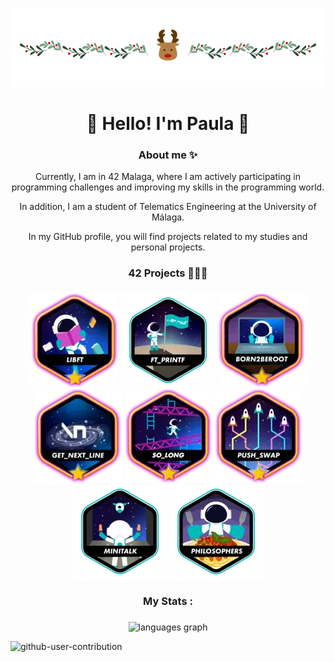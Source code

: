 <p align="center">
  <img src="img.png"/>
</p>

<!--<p align="center">
  <img src="aaaa.gif" width="700"/>
</p>-->

<h1 align="center">🎄 Hello! I'm Paula 🎄</h1>

###

<div align="center">
  <h3>About me ✨</h3>

  Currently, I am in 42 Malaga, where I am actively participating in programming challenges and improving my skills in the programming world.

  In addition, I am a student of Telematics Engineering at the University of Málaga.

  In my GitHub profile, you will find projects related to my studies and personal projects.
</div>

<!--<p align="center">
  <img src="https://media.tenor.com/GSYaS6m-vjsAAAAM/bruh-again.gif" />
</p>-->

###
<h3 align="center">42 Projects 👩🏻‍💻</h3>

###

<p align="center">
  <a href="https://github.com/Pausanpi/Libft">
    <img src="https://github.com/leogaudin/42_project_badges/raw/main/badges/libft_bonus_max.webp" /></a>
  <a href="https://github.com/Pausanpi/Printf">
    <img src="https://github.com/leogaudin/42_project_badges/raw/main/badges/ft_printf.webp" /></a>
  <a href="https://github.com/Pausanpi/Born2beroot">
    <img src="https://github.com/leogaudin/42_project_badges/raw/main/badges/born2beroot_bonus_max.webp" /></a>
  <a href="https://github.com/Pausanpi/Get_next_line">
    <img src="https://github.com/leogaudin/42_project_badges/raw/main/badges/get_next_line_bonus_max.webp" /></a>
  <a href="https://github.com/Pausanpi/so_long">
    <img src="https://github.com/leogaudin/42_project_badges/raw/main/badges/so_long_bonus_max.webp" /></a>
  <a href="https://github.com/Pausanpi/Push-swap">
    <img src="https://github.com/leogaudin/42_project_badges/raw/main/badges/push_swap_bonus_max.webp" /></a>
  <a href="https://github.com/Pausanpi/MiniTalk">
    <img src="https://github.com/leogaudin/42_project_badges/raw/main/badges/minitalk.webp" /></a>
  <a href="https://github.com/Pausanpi/Philosophers">
    <img src="https://github.com/leogaudin/42_project_badges/raw/main/badges/philosophers.webp" /></a>
</p>

###

<h3 align="center">My Stats :</h3>

###

<div align="center">
  <img src="https://github-readme-stats.vercel.app/api/top-langs?username=pausanpi&locale=en&hide_title=false&layout=compact&card_width=320&langs_count=10&theme=vue-dark&hide_border=false&order=2" height="198" alt="languages graph"  />
</div>


![github-user-contribution](https://user-images.githubusercontent.com/58959408/157782696-8bc9ca49-ca61-4ab5-8b83-49c4e76c1a8f.svg)

